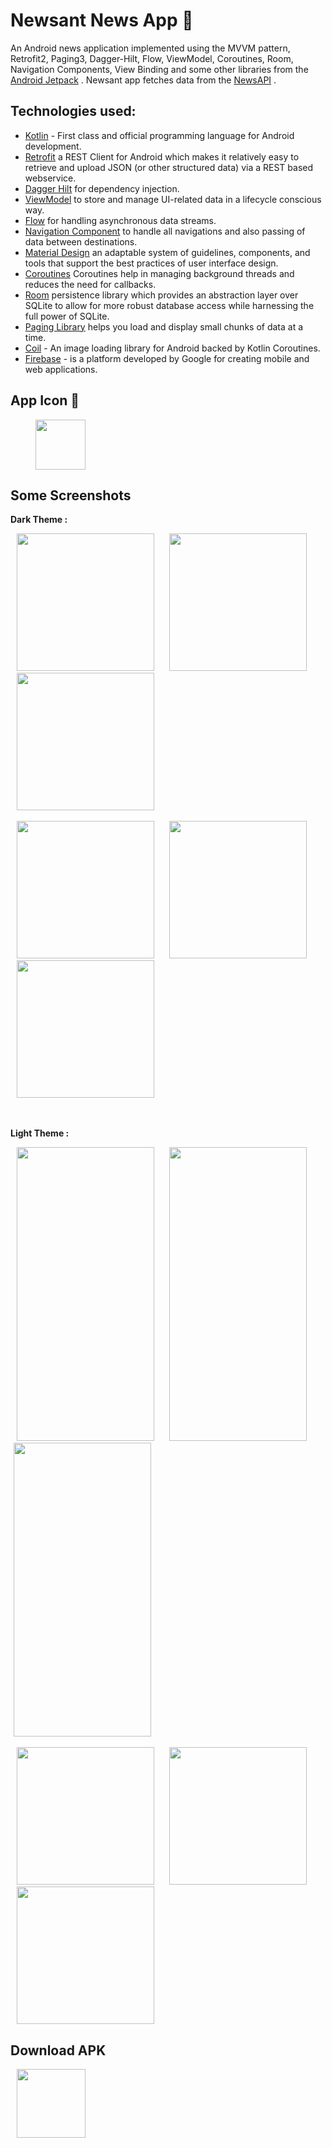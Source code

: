 # Newsant News App 📰
An Android news application implemented using the MVVM pattern, Retrofit2, Paging3, Dagger-Hilt, Flow, ViewModel, Coroutines, Room, Navigation Components, View Binding and some other libraries from the [Android Jetpack] . Newsant app fetches data from the [NewsAPI] .


## Technologies used:

* [Kotlin](https://kotlinlang.org/) - First class and official programming language for Android development.
* [Retrofit](https://square.github.io/retrofit/) a REST Client for Android which makes it relatively easy to retrieve and upload JSON (or other structured data) via a REST based webservice.
* [Dagger Hilt](https://dagger.dev/hilt/) for dependency injection.
* [ViewModel](https://developer.android.com/topic/libraries/architecture/viewmodel) to store and manage UI-related data in a lifecycle conscious way.
* [Flow](https://developer.android.com/kotlin/flow) for handling asynchronous data streams.
* [Navigation Component](https://developer.android.com/guide/navigation) to handle all navigations and also passing of data between destinations.
* [Material Design](https://m3.material.io/) an adaptable system of guidelines, components, and tools that support the best practices of user interface design.
* [Coroutines](https://kotlinlang.org/docs/reference/coroutines-overview.html) Coroutines help in managing background threads and reduces the need for callbacks.
* [Room](https://developer.android.com/topic/libraries/architecture/room) persistence library which provides an abstraction layer over SQLite to allow for more robust database access while harnessing the full power of SQLite.
* [Paging Library](https://developer.android.com/topic/libraries/architecture/paging/v3-overview) helps you load and display small chunks of data at a time.
* [Coil](https://coil-kt.github.io/coil/) - An image loading library for Android backed by Kotlin Coroutines.
* [Firebase](https://firebase.google.com/) - is a platform developed by Google for creating mobile and web applications. 

## App Icon 📱
<img src="https://github.com/mondal-souvik/git/assets/100204863/55c7cccb-0c86-4812-b552-99e374e8a882" width="80px" hspace="40">

## Some Screenshots

**Dark Theme :**

<img src="https://github.com/mondal-souvik/git/assets/100204863/6e5da5cf-087e-4ef6-acaf-bcb8753a7bb3" width="220" hspace="10">
<img src="https://github.com/mondal-souvik/git/assets/100204863/74bc929b-0984-41c0-a171-7f6699602158"  width="220" hspace="10">
<img src="https://github.com/mondal-souvik/git/assets/100204863/f53b49e7-532c-4f46-8c97-68fab59c1ba4"  width="220" hspace="10">
<br/>
<br/>
<img src="https://github.com/mondal-souvik/git/assets/100204863/241f3e5f-cc2a-4c69-b760-bc0ae994568e"  width="220" hspace="10">
<img src="https://github.com/mondal-souvik/git/assets/100204863/b24d8860-da7b-4b8f-acd8-b02c7865be42"  width="220" hspace="10">
<img src="https://github.com/mondal-souvik/git/assets/100204863/0d65a227-0fda-422e-a75b-b34d7f6d380f"  width="220" hspace="10">

<br/>
<br/>
<br/>

**Light Theme :**

<img src="https://github.com/mondal-souvik/git/assets/100204863/ec5066be-a537-4c7e-bbcd-6786c51c1334" height="470" width="220" hspace="10">
<img src="https://github.com/mondal-souvik/git/assets/100204863/ceb3790d-9af6-4451-a2de-7df0a62632b3" height="470" width="220" hspace="10">
<img src="https://github.com/mondal-souvik/git/assets/100204863/c9a60098-238c-47f8-8583-28671a4ffded" height="470" width="220" hspace="5">
<br/>
<br/>
<img src="https://github.com/mondal-souvik/git/assets/100204863/be311c0c-dd16-454b-b457-60067980ca0a" width="220" hspace="10">
<img src="https://github.com/mondal-souvik/git/assets/100204863/c036db90-4d80-4a21-adf4-b379275a3989" width="220" hspace="10">
<img src="https://github.com/mondal-souvik/git/assets/100204863/49cd24da-976f-486a-80e7-55b8202a90a9" width="220" hspace="10">

## Download APK
<img src="https://github.com/mondal-souvik/test_readme/assets/100204863/621e6a51-41c1-40a9-a1e9-c2943ea1f89f" width="110px" hspace="10">

[Android Jetpack]: https://developer.android.com/jetpack
[NewsAPI]: https://newsapi.org/
